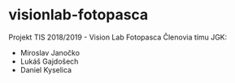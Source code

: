 # visionlab-fotopasca
Projekt TIS 2018/2019 - Vision Lab Fotopasca
Členovia tímu JGK:
* Miroslav Janočko
* Lukáš Gajdošech
* Daniel Kyselica
